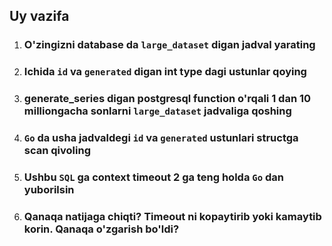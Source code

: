 ## Uy vazifa

1. ### O'zingizni database da `large_dataset` digan jadval yarating
2. ### Ichida `id` va `generated` digan int type dagi ustunlar qoying
3. ### generate_series digan postgresql function o'rqali 1 dan 10 milliongacha sonlarni `large_dataset` jadvaliga qoshing
4. ### `Go` da usha jadvaldegi `id` va `generated` ustunlari structga scan qivoling
5. ### Ushbu `SQL` ga context timeout 2 ga teng holda `Go` dan yuborilsin
6. ### Qanaqa natijaga chiqti? Timeout ni kopaytirib yoki kamaytib korin. Qanaqa o'zgarish bo'ldi?
